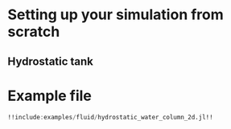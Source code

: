 # Setting up your simulation from scratch

## Hydrostatic tank




# Example file
```julia
!!include:examples/fluid/hydrostatic_water_column_2d.jl!!

```

